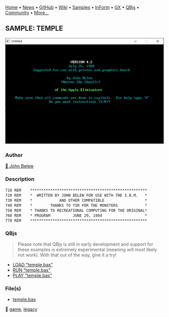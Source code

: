 [Home](https://qb64.com) • [News](../../news.md) • [GitHub](https://github.com/QB64Official/qb64) • [Wiki](wiki.md) • [Samples](../../samples.md) • [InForm](../../inform.md) • [GX](../../gx.md) • [QBjs](../../qbjs.md) • [Community](../../community.md) • [More...](../../more.md)

## SAMPLE: TEMPLE

![screenshot.png](img/screenshot.png)

### Author

[🐝 John Belew](../john-belew.md) 

### Description

```text
710 REM    ****************************************************
720 REM    *  WRITTEN BY JOHN BELEW FOR USE WITH THE I.B.M.   *
730 REM    *            AND OTHER COMPATIBLE                  *
740 REM    *        THANKS TO TSR FOR THE MONSTERS            *
750 REM    * THANKS TO RECREATIONAL COMPUTING FOR THE ORIGINAL*
760 REM    * PROGRAM          JUNE 29, 1984                   *
770 REM    ****************************************************
```

### QBjs

> Please note that QBjs is still in early development and support for these examples is extremely experimental (meaning will most likely not work). With that out of the way, give it a try!

* [LOAD "temple.bas"](https://qbjs.org/index.html?src=https://qb64.com/samples/temple/src/temple.bas)
* [RUN "temple.bas"](https://qbjs.org/index.html?mode=auto&src=https://qb64.com/samples/temple/src/temple.bas)
* [PLAY "temple.bas"](https://qbjs.org/index.html?mode=play&src=https://qb64.com/samples/temple/src/temple.bas)

### File(s)

* [temple.bas](src/temple.bas)

🔗 [game](../game.md), [legacy](../legacy.md)
